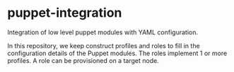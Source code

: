 puppet-integration
===========

Integration of low level puppet modules with YAML
configuration.

In this repository, we keep construct profiles and roles to
fill in the configuration details of the Puppet modules. The
roles implement 1 or more profiles. A role can be
provisioned on a target node.


